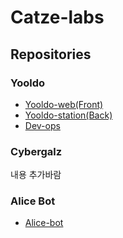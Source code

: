 # Catze-labs

## Repositories

### Yooldo

- [Yooldo-web(Front)](https://github.com/catze-labs/yooldo-web)
- [Yooldo-station(Back)](https://github.com/catze-labs/yooldo-station)
- [Dev-ops](https://github.com/catze-labs/dev-ops)

### Cybergalz

내용 추가바람

### Alice Bot

- [Alice-bot](https://github.com/catze-labs/Alice-bot)
